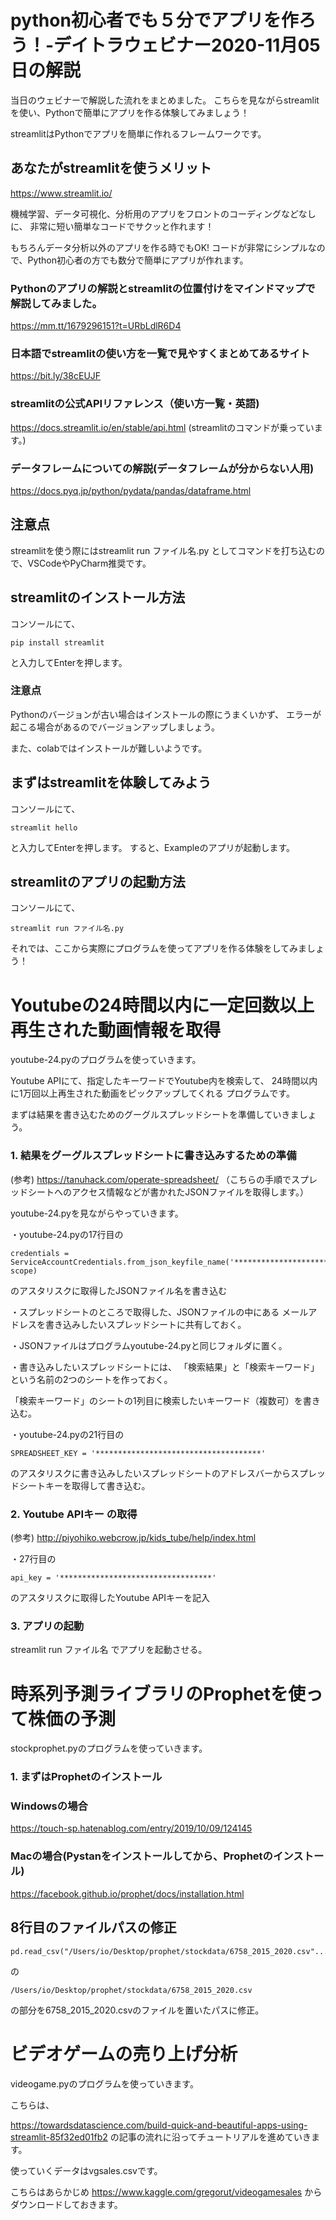 # python初心者でも５分でアプリを作ろう！-デイトラウェビナー2020-11月05日の解説

当日のウェビナーで解説した流れをまとめました。
こちらを見ながらstreamlitを使い、Pythonで簡単にアプリを作る体験してみましょう！

streamlitはPythonでアプリを簡単に作れるフレームワークです。

## あなたがstreamlitを使うメリット
https://www.streamlit.io/

機械学習、データ可視化、分析用のアプリをフロントのコーディングなどなしに、
非常に短い簡単なコードでサクッと作れます！

もちろんデータ分析以外のアプリを作る時でもOK!
コードが非常にシンプルなので、Python初心者の方でも数分で簡単にアプリが作れます。

### Pythonのアプリの解説とstreamlitの位置付けをマインドマップで解説してみました。
https://mm.tt/1679296151?t=URbLdlR6D4

### 日本語でstreamlitの使い方を一覧で見やすくまとめてあるサイト
https://bit.ly/38cEUJF

### streamlitの公式APIリファレンス（使い方一覧・英語)
https://docs.streamlit.io/en/stable/api.html
(streamlitのコマンドが乗っています。)

### データフレームについての解説(データフレームが分からない人用)
https://docs.pyq.jp/python/pydata/pandas/dataframe.html

## 注意点
streamlitを使う際にはstreamlit run ファイル名.py
としてコマンドを打ち込むので、VSCodeやPyCharm推奨です。

## streamlitのインストール方法
コンソールにて、

```
pip install streamlit
```

と入力してEnterを押します。

### 注意点
Pythonのバージョンが古い場合はインストールの際にうまくいかず、
エラーが起こる場合があるのでバージョンアップしましょう。

また、colabではインストールが難しいようです。

## まずはstreamlitを体験してみよう
コンソールにて、

```
streamlit hello
```

と入力してEnterを押します。
すると、Exampleのアプリが起動します。

## streamlitのアプリの起動方法
コンソールにて、

```
streamlit run ファイル名.py
```

それでは、ここから実際にプログラムを使ってアプリを作る体験をしてみましょう！

# Youtubeの24時間以内に一定回数以上再生された動画情報を取得

youtube-24.pyのプログラムを使っていきます。

Youtube APIにて、指定したキーワードでYoutube内を検索して、
24時間以内に1万回以上再生された動画をピックアップしてくれる
プログラムです。

まずは結果を書き込むためのグーグルスプレッドシートを準備していきましょう。

### 1. 結果をグーグルスプレッドシートに書き込みするための準備

(参考) https://tanuhack.com/operate-spreadsheet/
（こちらの手順でスプレッドシートへのアクセス情報などが書かれたJSONファイルを取得します。）

youtube-24.pyを見ながらやっていきます。

・youtube-24.pyの17行目の

```
credentials = ServiceAccountCredentials.from_json_keyfile_name('*******************************', scope)
```

のアスタリスクに取得したJSONファイル名を書き込む


・スプレッドシートのところで取得した、JSONファイルの中にある
メールアドレスを書き込みしたいスプレッドシートに共有しておく。

・JSONファイルはプログラムyoutube-24.pyと同じフォルダに置く。

・書き込みしたいスプレッドシートには、
「検索結果」と「検索キーワード」という名前の2つのシートを作っておく。

「検索キーワード」のシートの1列目に検索したいキーワード（複数可）を書き込む。

・youtube-24.pyの21行目の

```
SPREADSHEET_KEY = '*************************************'
```

のアスタリスクに書き込みしたいスプレッドシートのアドレスバーからスプレッドシートキーを取得して書き込む。


### 2. Youtube APIキー の取得
(参考) http://piyohiko.webcrow.jp/kids_tube/help/index.html

・27行目の

```
api_key = '**********************************'
```

のアスタリスクに取得したYoutube APIキーを記入


### 3. アプリの起動
streamlit run ファイル名
でアプリを起動させる。


# 時系列予測ライブラリのProphetを使って株価の予測

stockprophet.pyのプログラムを使っていきます。

### 1. まずはProphetのインストール

### Windowsの場合
https://touch-sp.hatenablog.com/entry/2019/10/09/124145

### Macの場合(Pystanをインストールしてから、Prophetのインストール)
https://facebook.github.io/prophet/docs/installation.html

## 8行目のファイルパスの修正

```
pd.read_csv("/Users/io/Desktop/prophet/stockdata/6758_2015_2020.csv"...
```
の

```
/Users/io/Desktop/prophet/stockdata/6758_2015_2020.csv
```

の部分を6758_2015_2020.csvのファイルを置いたパスに修正。

# ビデオゲームの売り上げ分析

videogame.pyのプログラムを使っていきます。

こちらは、

https://towardsdatascience.com/build-quick-and-beautiful-apps-using-streamlit-85f32ed01fb2
の記事の流れに沿ってチュートリアルを進めていきます。

使っていくデータはvgsales.csvです。

こちらはあらかじめ
https://www.kaggle.com/gregorut/videogamesales
からダウンロードしておきます。


